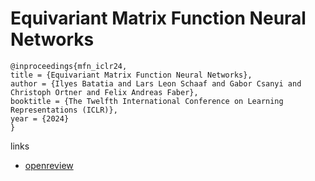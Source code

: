 # Equivariant Matrix Function Neural Networks

```
@inproceedings{mfn_iclr24,
title = {Equivariant Matrix Function Neural Networks},
author = {Ilyes Batatia and Lars Leon Schaaf and Gabor Csanyi and Christoph Ortner and Felix Andreas Faber},
booktitle = {The Twelfth International Conference on Learning Representations (ICLR)},
year = {2024}
}
```

links
- [openreview](https://openreview.net/forum?id=yrgQdA5NkI)
